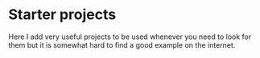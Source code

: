 # Starter projects
Here I add very useful projects to be used whenever you need to look for them but it is somewhat hard to find a good example on the internet.
